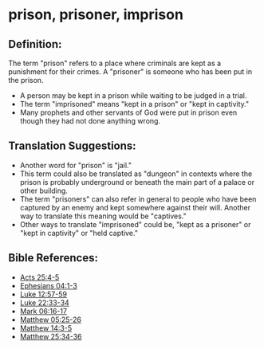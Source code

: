 # prison, prisoner, imprison #

## Definition: ##

The term "prison" refers to a place where criminals are kept as a punishment for their crimes. A "prisoner" is someone who has been put in the prison.

 * A person may be kept in a prison while waiting to be judged in a trial.
 * The term "imprisoned" means "kept in a prison" or "kept in captivity."
 * Many prophets and other servants of God were put in prison even though they had not done anything wrong.

## Translation Suggestions: ##

 * Another word for "prison" is "jail."
 * This term could also be translated as "dungeon" in contexts where the prison is probably underground or beneath the main part of a palace or other building.
 * The term "prisoners" can also refer in general to people who have been captured by an enemy and kept somewhere against their will. Another way to translate this meaning would be "captives."
 * Other ways to translate "imprisoned" could be, "kept as a prisoner" or "kept in captivity" or "held captive."



## Bible References: ##

* [Acts 25:4-5](en/tn/act/help/25/04)
* [Ephesians 04:1-3](en/tn/eph/help/04/01)
* [Luke 12:57-59](en/tn/luk/help/12/57)
* [Luke 22:33-34](en/tn/luk/help/22/33)
* [Mark 06:16-17](en/tn/mrk/help/06/16)
* [Matthew 05:25-26](en/tn/mat/help/05/25)
* [Matthew 14:3-5](en/tn/mat/help/14/03)
* [Matthew 25:34-36](en/tn/mat/help/25/34)